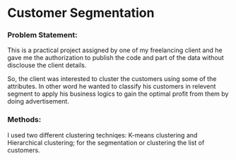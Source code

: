 # Customer Segmentation

### Problem Statement:

This is a practical project assigned by one of my freelancing client and he gave me the authorization to publish the code and part of the data without disclouse the client details. 

So, the client was interested to cluster the customers using some of the attributes. In other word he wanted to classify his customers in relevent segment to apply his business logics to gain the optimal profit from them by doing advertisement. 

### Methods:

I used two different clustering techniqes: K-means clustering and Hierarchical clustering; for the segmentation or clustering the list of customers.
